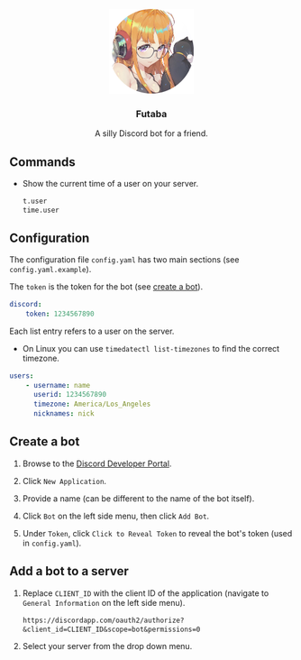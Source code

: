 <p align="center">
  <a href="https://github.com/losuler/futaba">
    <img src="img/futaba.png" alt="logo" width="150" height="150">
  </a>

  <p align="center">
    <h3 align="center">Futaba</h3>
    <p align="center">
      A silly Discord bot for a friend.
    </p>
  </p>
</p>

## Commands

- Show the current time of a user on your server.

    ```
    t.user
    time.user
    ```

## Configuration

The configuration file `config.yaml` has two main sections (see `config.yaml.example`).

The `token` is the token for the bot (see [create a bot](#create-a-bot)).

```yaml
discord:
    token: 1234567890
```

Each list entry refers to a user on the server.

- On Linux you can use `timedatectl list-timezones` to find the correct timezone.

```yaml
users:
    - username: name
      userid: 1234567890
      timezone: America/Los_Angeles
      nicknames: nick
```

## Create a bot

1. Browse to the [Discord Developer Portal](https://discordapp.com/developers/applications).

2. Click `New Application`.

3. Provide a name (can be different to the name of the bot itself).

4. Click `Bot` on the left side menu, then click `Add Bot`.

5. Under `Token`, click `Click to Reveal Token` to reveal the bot's token (used in `config.yaml`).

## Add a bot to a server

1. Replace `CLIENT_ID` with the client ID of the application (navigate to `General Information` 
on the left side menu).

    ```
    https://discordapp.com/oauth2/authorize?&client_id=CLIENT_ID&scope=bot&permissions=0
    ```

2. Select your server from the drop down menu.